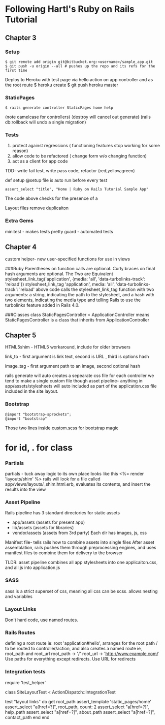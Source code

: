 # Following Hartl's Ruby on Rails Tutorial

## Chapter 3 
### Setup
    $ git remote add origin git@bitbucket.org:<username>/sample_app.git
    $ git push -u origin --all # pushes up the repo and its refs for the first time

Deploy to Heroku with test page via hello action on app controller and as the root route 
    $ heroku create
    $ git push heroku master

### StaticPages 
    $ rails generate controller StaticPages home help

(note camelcase for controllers)
(destroy will cancel out generate)
(rails db:rollback will undo a single migration)

### Tests
1. protect against regressions ( functioning features stop working for some reason)
2. allow code to be refactored ( change form w/o changing function)
3. act as a client for app code 

TDD- write fail test, write pass code, refactor (red,yellow,green)

def setup @setup file is auto run before every test 

    assert_select "title", "Home | Ruby on Rails Tutorial Sample App"
The code above checks for the presence of a <title> tag containing the string “Home | Ruby on Rails Tutorial Sample App”. 

### Routes 
get 'static_pages/about' @ routes auto creates helper called static_pages_about_url
Adding the root route leads to the creation of a Rails helper called root_url (in analogy with helpers like static_pages_home_url).

### Layout and Refactoring
<% provide(:title, "Home") %>dicates using <% ... %> that Rails should call the provide function and associate the string "Home" with the label :title.Then, in the title, we use the closely related notation <%= ... %> to insert the title into the template using Ruby’s yield function:
    <title><%= yield(:title) %> | Ruby on Rails Tutorial Sample App</title>

Layout files remove duplicaiton 

### Extra Gems
minitest - makes tests pretty
guard - automated tests 

## Chapter 4 
custom helper- new user-specified functions for use in views 

###Ruby
Parentheses on function calls are optional. 
Curly braces on final hash arguments are optional.
The Two are Equivalent
      stylesheet_link_tag('application', {media: 'all',
                                         'data-turbolinks-track': 'reload'})
      stylesheet_link_tag 'application', media: 'all',
                                         'data-turbolinks-track': 'reload'
above code calls the stylesheet_link_tag function with two arguments: a string, indicating the path to the stylesheet, and a hash with two elements, indicating the media type and telling Rails to use the turbolinks feature added in Rails 4.0.

###Classes
    class StaticPagesController < ApplicationController
means StaticPagesController is a class that inherits from ApplicationController

## Chapter 5
HTML5shim - HTML5 workaround, include for older browsers

link_to - first argument is link text, second is URL , third is options hash

image_tag - first argument path to an image, second optional hash

rails generate will auto creates a sepearate css file for each controller
we tend to make a single custom file though
asset pipeline- anything in app/assets/stylesheets will auto included as part of the application.css file included in the site layout. 

### Bootstrap
    @import "bootstrap-sprockets";
    @import "bootstrap"
Those two lines inside custom.scss for bootstrap magic 
# for id, . for class 

### Partials
partials - tuck away logic to its own place 
looks like this
      <%= render 'layouts/shim' %> 
rails will look for a file called app/views/layouts/_shim.html.erb, evaluates its contents, and insert the results into the view 


### Asset Pipeline 
Rails pipeline has 3 standard directories for static assets 
* app/assets (assets for present app)
* lib/assets (assets for libraries)
* vendor/assets (assets from 3rd party)
Each dir has images, js, css 

Manifest file- tells rails how to combine assets into single files 
After asset assemblation, rails pushes them through preprocessing engines, and uses manifest files to combine them for delivery to the browser 

TLDR: asset pipeline combines all app stylesheets into one applicaiton.css, and all js into application.js 

### SASS
sass is a strict superset of css, meaning all css can be scss. 
allows nesting and variables 

### Layout LInks
Don't hard code, use named routes. 

### Rails Routes
defining a root route ie: root 'application#hello', arranges for the root path / to be routed to controller/action, and also creates a named route ie, root_path and root_url 
    root_path -> '/'
    root_url  -> 'http://www.example.com/'
Use paths for everything except redirects. Use URL for redirects 

### Integration tests
require 'test_helper'

class SiteLayoutTest < ActionDispatch::IntegrationTest

  test "layout links" do
    get root_path
    assert_template 'static_pages/home'
    assert_select "a[href=?]", root_path, count: 2
    assert_select "a[href=?]", help_path
    assert_select "a[href=?]", about_path
    assert_select "a[href=?]", contact_path
  end
end



